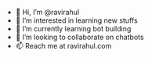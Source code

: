 - 👋 Hi, I’m @ravirahul
- 👀 I’m interested in learning new stuffs
- 🌱 I’m currently learning bot building
- 💞️ I’m looking to collaborate on chatbots
- 📫 Reach me at ravirahul.com

<!---
ravirahul/ravirahul is a ✨ special ✨ repository because its `README.md` (this file) appears on your GitHub profile.
You can click the Preview link to take a look at your changes.
--->
